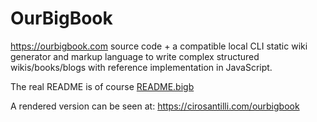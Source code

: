 # OurBigBook

https://ourbigbook.com source code + a compatible local CLI static wiki generator and markup language to write complex structured wikis/books/blogs with reference implementation in JavaScript.

The real README is of course [README.bigb](README.bigb)

A rendered version can be seen at: <https://cirosantilli.com/ourbigbook>

